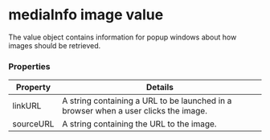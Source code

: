 # mediaInfo image value

The value object contains information for popup windows about how images should be retrieved.

### Properties

| Property | Details
| --- | ---
| linkURL | A string containing a URL to be launched in a browser when a user clicks the image.
| sourceURL | A string containing the URL to the image.



